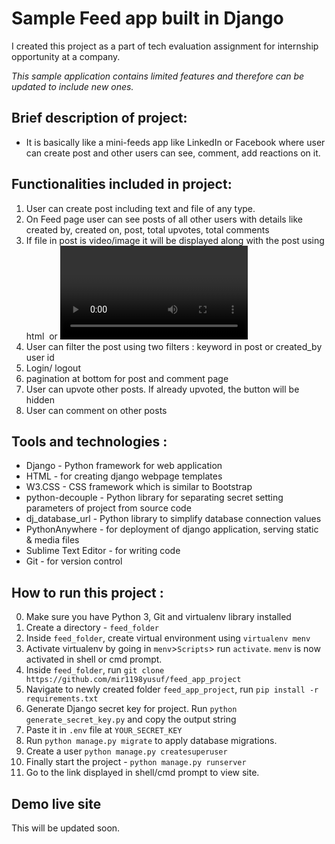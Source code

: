 # Sample Feed app built in Django 


I created this project as a part of tech evaluation assignment for internship opportunity at a company.


*This sample application contains limited features and therefore can be updated to include new ones.*


## Brief description of project:

- It is basically like a mini-feeds app like LinkedIn or Facebook where user can create post and other users can see, comment, add reactions on it.


## Functionalities included in project:

1. User can create post including text and file of any type.
2. On Feed page user can see posts of all other users with details like created by, created on, post, total upvotes, total comments
3. If file in post is video/image it will be displayed along with the post using html <img> or <video> tag. For other types, just the url link will be displayed for downloading it.
4. User can filter the post using two filters : keyword in post or created_by user id
5. Login/ logout 
6. pagination at bottom  for post and comment page
7. User can upvote other posts. If already upvoted, the button will be hidden
8. User can comment on other posts

## Tools and technologies :

- Django - Python framework for web application
- HTML - for creating django webpage templates
- W3.CSS - CSS framework which is similar to Bootstrap
- python-decouple - Python library for separating secret setting parameters of project from source code
- dj_database_url - Python library to simplify database connection values
- PythonAnywhere - for deployment of django application, serving static & media files
- Sublime Text Editor - for writing code
- Git - for version control

## How to run this project :

0. Make sure you have Python 3, Git and virtualenv library installed
1. Create a directory - `feed_folder`
2. Inside `feed_folder`, create virtual environment using `virtualenv menv`
3. Activate virtualenv by going in `menv`>`Scripts`> run `activate`. `menv` is now activated in shell or cmd prompt.
4. Inside `feed_folder`, run `git clone https://github.com/mir1198yusuf/feed_app_project`
5. Navigate to newly created folder `feed_app_project`, run `pip install -r requirements.txt`
6. Generate Django secret key for project. Run `python generate_secret_key.py` and copy the output string
7. Paste it in `.env` file at `YOUR_SECRET_KEY`
8. Run `python manage.py migrate` to apply database migrations.
9. Create a user `python manage.py createsuperuser`
10. Finally start the project - `python manage.py runserver`
11. Go to the link displayed in shell/cmd prompt to view site. 

## Demo live site

This will be updated soon.


